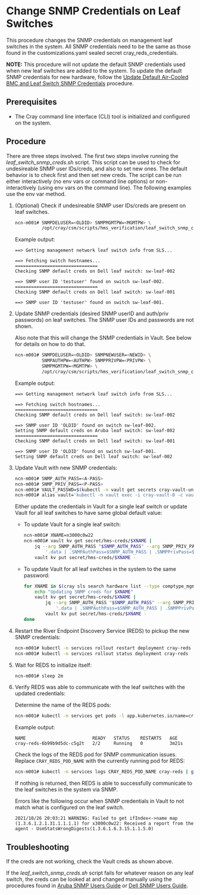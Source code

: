 
# Change SNMP Credentials on Leaf Switches

This procedure changes the SNMP credentials on management leaf switches in the system. All SNMP credentials need to be the same as those found in the customizations.yaml sealed secret cray_reds_credentials.

**NOTE:** This procedure will not update the default SNMP credentials used when new leaf switches are added to the system. To update the default SNMP credentials for new hardware, follow the [Update Default Air-Cooled BMC and Leaf Switch SNMP Credentials](Update_Default_Air-Cooled_BMC_and_Leaf_Switch_SNMP_Credentials.md) procedure.

## Prerequisites

-   The Cray command line interface \(CLI\) tool is initialized and configured on the system.

## Procedure

There are three steps involved. The first two steps involve running the *leaf_switch_snmp_creds.sh* script. This script can be used to check for undesireable SNMP user IDs/creds, and also to set new ones. The default behavior is to check first and then set new creds. The script can be run either interactively (no env vars or command line options) or non-interactively (using env vars on the command line). The following examples use the env var method.

1. (Optional) Check if undesireable SNMP user IDs/creds are present on leaf switches.

   ```bash
   ncn-m001# SNMPDELUSER=<OLDID> SNMPMGMTPW=<MGMTPW> \
             /opt/cray/csm/scripts/hms_verification/leaf_switch_snmp_creds.sh -c
   ```

   Example output:

   ```
   ==> Getting management network leaf switch info from SLS...
 
   ==> Fetching switch hostnames...
   ===============================
   Checking SNMP default creds on Dell leaf switch: sw-leaf-002
 
   ==> SNMP user ID 'testuser' found on switch sw-leaf-002.
   ===============================
   Checking SNMP default creds on Dell leaf switch: sw-leaf-001
 
   ==> SNMP user ID 'testuser' found on switch sw-leaf-001.

   ```


2. Update SNMP credentials (desired SNMP userID and auth/priv passwords) on leaf switches. The SNMP user IDs and passwords are not shown.

   Also note that this will change the SNMP credentials in Vault. See below for details on how to do that.

   ```bash
   ncn-m001# SNMPDELUSER=<OLDID> SNMPNEWUSER=<NEWID> \
             SNMPAUTHPW=<AUTHPW> SNMPPRIVPW=<PRIVPW> \
             SNMPMGMTPW=<MGMTPW> \
             /opt/cray/csm/scripts/hms_verification/leaf_switch_snmp_creds.sh
   ```

   Example output:

   ```
   ==> Getting management network leaf switch info from SLS...
 
   ==> Fetching switch hostnames...
   ===============================
   Checking SNMP default creds on Dell leaf switch: sw-leaf-002
 
   ==> SNMP user ID 'OLDID' found on switch sw-leaf-002.
   Setting SNMP default creds on Aruba leaf switch: sw-leaf-002
   ===============================
   Checking SNMP default creds on Dell leaf switch: sw-leaf-001
 
   ==> SNMP user ID 'OLDID' found on switch sw-leaf-001.
   Setting SNMP default creds on Dell leaf switch: sw-leaf-002

   ```

3.  Update Vault with new SNMP credentials:
    
    ```bash
    ncn-m001# SNMP_AUTH_PASS=<A-PASS>
    ncn-m001# SNMP_PRIV_PASS=<P-PASS>
    ncn-m001# VAULT_PASSWD=$(kubectl -n vault get secrets cray-vault-unseal-keys -o json | jq -r '.data["vault-root"]' |  base64 -d)
    ncn-m001# alias vault='kubectl -n vault exec -i cray-vault-0 -c vault -- env VAULT_TOKEN=$VAULT_PASSWD VAULT_ADDR=http://127.0.0.1:8200 VAULT_FORMAT=json vault'
    ```

    Either update the credentials in Vault for a single leaf switch or update Vault for all leaf switches to have same global default value:

    -   To update Vault for a single leaf switch:
        
        ```bash
        ncn-m001# XNAME=x3000c0w22
        ncn-m001# vault kv get secret/hms-creds/$XNAME | 
            jq --arg SNMP_AUTH_PASS "$SNMP_AUTH_PASS" --arg SNMP_PRIV_PASS "$SNMP_PRIV_PASS" \
                '.data | .SNMPAuthPass=$SNMP_AUTH_PASS | .SNMPPrivPass=$SNMP_PRIV_PASS' |
            vault kv put secret/hms-creds/$XNAME -
        ```

    -   To update Vault for all leaf switches in the system to the same password:
        
        ```bash
        for XNAME in $(cray sls search hardware list --type comptype_mgmt_switch --format json | jq -r .[].Xname); do
            echo "Updating SNMP creds for $XNAME"
            vault kv get secret/hms-creds/$XNAME | 
                jq --arg SNMP_AUTH_PASS "$SNMP_AUTH_PASS" --arg SNMP_PRIV_PASS "$SNMP_PRIV_PASS" \
                    '.data | .SNMPAuthPass=$SNMP_AUTH_PASS | .SNMPPrivPass=$SNMP_PRIV_PASS' |
                vault kv put secret/hms-creds/$XNAME -
        done
        ``` 

4.  Restart the River Endpoint Discovery Service (REDS) to pickup the new SNMP credentials:

    ```bash
    ncn-m001# kubectl -n services rollout restart deployment cray-reds
    ncn-m001# kubectl -n services rollout status deployment cray-reds
    ```

5.  Wait for REDS to initialize itself:
    
    ```bash
    ncn-m001# sleep 2m
    ```

6.  Verify REDS was able to communicate with the leaf switches with the updated credentials:

    Determine the name of the REDS pods:
    
    ```bash
    ncn-m001# kubectl -n services get pods -l app.kubernetes.io/name=cray-reds
    ```

    Example output:

    ```
    NAME                         READY   STATUS    RESTARTS   AGE
    cray-reds-6b99b9d5dc-c5g2t   2/2     Running   0          3m21s
    ```

    Check the logs of the REDS pod for SNMP communication issues. Replace `CRAY_REDS_POD_NAME` with the currently running pod for REDS:
    
    ```bash
    ncn-m001# kubectl -n services logs CRAY_REDS_POD_NAME cray-reds | grep "Failed to get ifIndex<->name map"
    ```

    If nothing is returned, then REDS is able to successfully communicate to the leaf switches in the system via SNMP.

    Errors like the following occur when SNMP credentials in Vault to not match what is configured on the leaf switch. 
    
    ```
    2021/10/26 20:03:21 WARNING: Failed to get ifIndex<->name map (1.3.6.1.2.1.31.1.1.1.1) for x3000c0w22: Received a report from the agent - UsmStatsWrongDigests(1.3.6.1.6.3.15.1.1.5.0)
    ```

## Troubleshooting

If the creds are not working, check the Vault creds as shown above.

If the *leaf_switch_snmp_creds.sh* script fails for whatever reason on any
leaf switch, the creds can be looked at and changed manually using the 
procedures found in [Aruba SNMP Users Guide](../../operations/network/management_network/aruba/snmpv3_users.md) or [Dell SNMP Users Guide](../../operations/network/management_network/dell/snmpv3_users.md).
